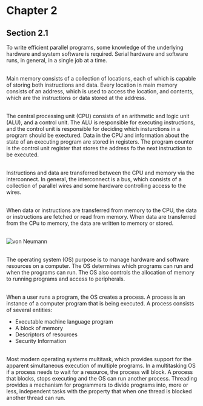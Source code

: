 # Chapter 2

## Section 2.1

To write efficient parallel programs, some knowledge of the underlying hardware and system software is required.  Serial hardware and software runs, in general, in a single job at a time.
<br /><br />

Main memory consists of a collection of locations, each of which is capable of storing both instructions and data.  Every location in main memory consists of an address, which is used to access the location, and contents, which are the instructions or data stored at the address.
<br /><br />

The central processing unit (CPU) consists of an arithmetic and logic unit (ALU), and a control unit.  The ALU is responsible for executing instructions, and the control unit is responsible for deciding which insturctions in a program should be exectured.  Data in the CPU and information about the state of an executing program are stored in registers.  The program counter is the control unit register that stores the address fo the next instruction to be executed.
<br /><br />

Instructions and data are transferred between the CPU and memory via the interconnect.  In general, the interconnect is a bus, which consists of a collection of parallel wires and some hardware controlling access to the wires.
<br /><br />

When data or instructions are transferred from memory to the CPU, the data or instructions are fetched or read from memory.  When data are transferred from the CPu to memory, the data are written to memory or stored.
<br /><br />

![von Neumann](https://github.com/radixon/C_InParallel/assets/59415488/4ef1139c-d7b8-4385-8e1b-76dde4206980)
<br /><br />

The operating system (OS) purpose is to manage hardware and software resources on a computer.  The OS determines which programs can run and when the programs can run.  The OS also controls the allocation of memory to running programs and access to peripherals.
<br /><br />

When a user runs a program, the OS creates a process.  A process is an instance of a computer program that is being executed.  A process consists of several entities:
+ Executable machine language program
+ A block of memory
+ Descriptors of resources
+ Security Information
<br /><br />

Most modern operating systems multitask, which provides support for the apparent simultaneous execution of multiple programs.  In a multitasking OS if a process needs to wait for a resource, the process will block.  A process that blocks, stops executing and the OS can run another process.  Threading provides a mechanism for programmers to divide programs into, more or less, independent tasks with the property that when one thread is blocked another thread can run.
